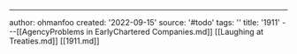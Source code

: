 ---
author: ohmanfoo
created: '2022-09-15'
source: '#todo'
tags: ''
title: '1911'
---[[AgencyProblems in EarlyChartered Companies.md]]
[[Laughing at Treaties.md]]
[[1911.md]]
